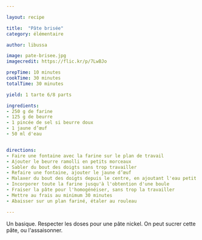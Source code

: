 ```yaml
---

layout: recipe

title:  "Pâte brisée"
category: élémentaire

author: libussa

image: pate-brisee.jpg
imagecredit: https://flic.kr/p/7LwBJo

prepTime: 10 minutes
cookTime: 30 minutes
totalTime: 30 minutes

yield: 1 tarte 6/8 parts

ingredients:
- 250 g de farine
- 125 g de beurre
- 1 pincée de sel si beurre doux
- 1 jaune d’œuf
- 50 ml d'eau


directions:
- Faire une fontaine avec la farine sur le plan de travail
- Ajouter le beurre ramolli en petits morceaux
- Sabler du bout des doigts sans trop travailler
- Refaire une fontaine, ajouter le jaune d’œuf
- Malaxer du bout des doigts depuis le centre, en ajoutant l'eau petit à petit
- Incorporer toute la farine jusqu'à l'obtention d'une boule
- Fraiser la pâte pour l'homogénéiser, sans trop la travailler
- Mettre au frais au minimum 30 minutes
- Abaisser sur un plan fariné, étaler au rouleau

---
```


Un basique. Respecter les doses pour une pâte nickel. On peut sucrer cette pâte, ou l'assaisonner.

